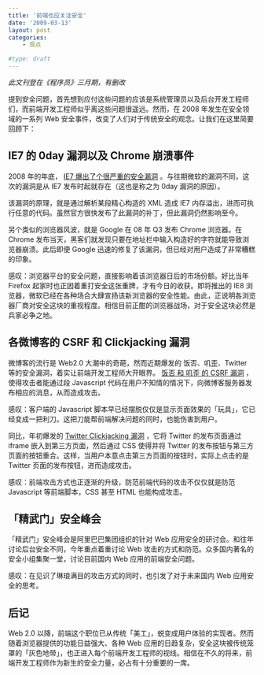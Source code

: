 ```yaml
---
title: '前端也应关注安全'
date: '2009-03-13'
layout: post
categories:
    - 观点

#type: draft
---
```


*此文刊登在《程序员》三月期，有删改*

提到安全问题，首先想到应付这些问题的应该是系统管理员以及后台开发工程师们，而前端开发工程师似乎离这些问题很遥远。然而，在 2008 年发生在安全领域的一系列 Web 安全事件，改变了人们对于传统安全的观念。让我们在这里简要回顾下：


## IE7 的 0day 漏洞以及 Chrome 崩溃事件

2008 年的年底， [IE7 爆出了个很严重的安全漏洞](http://www.shadowserver.org/wiki/pmwiki.php?n=Calendar.20081210) 。与往期微软的漏洞不同，这次的漏洞是从 IE7 发布时起就存在（这也是称之为 0day 漏洞的原因）。

该漏洞的原理，就是通过解析某段精心构造的 XML 造成 IE7 内存溢出，进而可执行任意的代码。虽然官方很快发布了此漏洞的补丁，但此漏洞仍然影响至今。

另个类似的浏览器风波，就是 Google 在 08 年 Q3 发布 Chrome 浏览器。在 Chrome 发布当天，黑客们就发现只要在地址栏中输入构造好的字符就能导致浏览器崩溃。此后即便 Google 迅速的修复了该漏洞，但已经对用户造成了非常糟糕的印象。

感叹：浏览器平台的安全问题，直接影响着该浏览器日后的市场份额。好比当年 Firefox 起家时也正因着重打安全这张重牌，才有今日的收获。即将推出的 IE8 浏览器，微软已经在各种场合大肆宣扬该新浏览器的安全性能。由此，正说明各浏览器厂商对安全这块的重视程度。相信目前正酣的浏览器战场，对于安全这块必然是兵家必争之地。


## 各微博客的 CSRF 和 Clickjacking 漏洞

微博客的流行是 Web2.0 大潮中的奇葩，然而近期爆发的 饭否、叽歪、Twitter 等的安全漏洞，着实让前端开发工程师大开眼界。 [饭否 和 叽歪 的 CSRF 漏洞]({{site.urls}}/posts/2844/) ，使得攻击者能通过段 Javascript 代码在用户不知情的情况下，向微博客服务器发布相应的消息，从而造成攻击。

感叹：客户端的 Javascript 脚本早已经摆脱仅仅是显示页面效果的「玩具」，它已经变成一把利刀。这把刀能帮前端解决问题的同时，也能伤害到用户。

同比，年初爆发的  [Twitter Clickjacking 漏洞]({{site.urls}}/posts/2844/) ，它将 Twitter 的发布页面通过 iframe 嵌入到第三方页面，然后通过 CSS 使得并将 Twitter 的发布按钮与第三方页面的按钮重合。这样，当用户本意点击第三方页面的按钮时，实际上点击的是 Twitter 页面的发布按钮，进而造成攻击。

感叹：前端攻击方式也正逐渐的升级，防范前端代码的攻击不仅仅就是防范 Javascript 等前端脚本，CSS 甚至 HTML 也能构成攻击。


## 「精武门」安全峰会

「精武门」安全峰会是阿里巴巴集团组织的针对 Web 应用安全的研讨会。和往年讨论后台安全不同，今年重点着重讨论 Web 攻击的方式和防范。众多国内著名的安全小组集聚一堂，讨论目前国内 Web 应用的前端安全问题。

感叹：在见识了琳琅满目的攻击方式的同时，也引发了对于未来国内 Web 应用安全的思考。


## 后记

Web 2.0 以降，前端这个职位已从传统「美工」，蜕变成用户体验的实现者。然而随着浏览器提供的功能日益强大、各种 Web 应用的日趋复杂，安全这块被传统笼罩的「灰色地带」，也正进入每个前端开发工程师的视线。相信在不久的将来，前端开发工程师作为新生的安全力量，必占有十分重要的一席。
